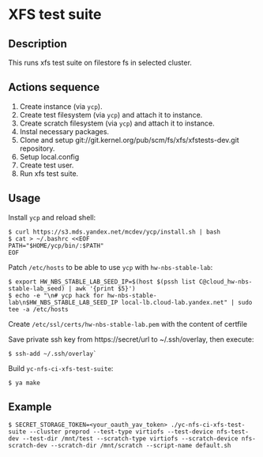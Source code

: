 # XFS test suite

## Description
This runs xfs test suite on filestore fs in selected cluster.

## Actions sequence
1. Create instance (via `ycp`).
2. Create test filesystem (via `ycp`) and attach it to instance.
3. Create scratch filesystem (via `ycp`) and attach it to instance.
4. Instal necessary packages.
5. Clone and setup git://git.kernel.org/pub/scm/fs/xfs/xfstests-dev.git repository.
6. Setup local.config
7. Create test user.
8. Run xfs test suite.

## Usage
Install `ycp` and reload shell:
```(bash)
$ curl https://s3.mds.yandex.net/mcdev/ycp/install.sh | bash
$ cat > ~/.bashrc <<EOF
PATH="$HOME/ycp/bin/:$PATH"
EOF
```

Patch `/etc/hosts` to be able to use `ycp` with `hw-nbs-stable-lab`:
```(bash)
$ export HW_NBS_STABLE_LAB_SEED_IP=$(host $(pssh list C@cloud_hw-nbs-stable-lab_seed) | awk '{print $5}')
$ echo -e "\n# ycp hack for hw-nbs-stable-lab\n$HW_NBS_STABLE_LAB_SEED_IP local-lb.cloud-lab.yandex.net" | sudo tee -a /etc/hosts
```

Create `/etc/ssl/certs/hw-nbs-stable-lab.pem` with the content of certfile

Save private ssh key from https://secret/url to ~/.ssh/overlay, then execute:

```(bash)
$ ssh-add ~/.ssh/overlay`
```

Build `yc-nfs-ci-xfs-test-suite`:
```(bash)
$ ya make
```

## Example
```(bash)
$ SECRET_STORAGE_TOKEN=<your_oauth_yav_token> ./yc-nfs-ci-xfs-test-suite --cluster preprod --test-type virtiofs --test-device nfs-test-dev --test-dir /mnt/test --scratch-type virtiofs --scratch-device nfs-scratch-dev --scratch-dir /mnt/scratch --script-name default.sh
```
